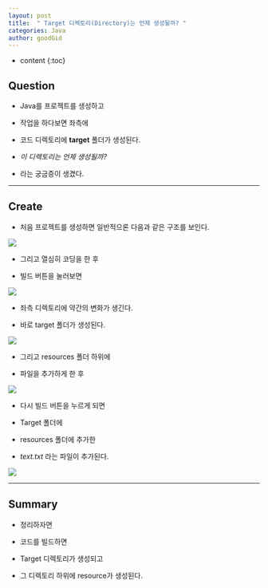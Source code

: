 ```yaml
---
layout: post
title:  " Target 디렉토리(Directory)는 언제 생성될까? "
categories: Java
author: goodGid
---
```

* content
{:toc}

## Question

* Java를 프로젝트를 생성하고 

* 작업을 하다보면 좌측에 

* 코드 디렉토리에 **target** 폴더가 생성된다.

* *이 디렉토리는 언제 생성될까?*

* 라는 궁금증이 생겼다.





---

## Create

* 처음 프로젝트를 생성하면 일반적으론 다음과 같은 구조를 보인다.

![](/assets/img/java/Java-Target-Directory_1.png)

* 그리고 열심히 코딩을 한 후 

* 빌드 버튼을 눌러보면 

![](/assets/img/java/Java-Target-Directory_2.png)

* 좌측 디렉토리에 약간의 변화가 생긴다.

* 바로 target 폴더가 생성된다.

![](/assets/img/java/Java-Target-Directory_3.png)

* 그리고 resources 폴더 하위에 

* 파일을 추가하게 한 후 

![](/assets/img/java/Java-Target-Directory_4.png)

* 다시 빌드 버튼을 누르게 되면

* Target 폴더에

* resources 폴더에 추가한

* *text.txt* 라는 파일이 추가된다.

![](/assets/img/java/Java-Target-Directory_5.png)

---

## Summary

* 정리하자면

* 코드를 빌드하면

* Target 디렉토리가 생성되고

* 그 디렉토리 하위에 resource가 생성된다.